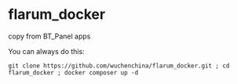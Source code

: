 # flarum_docker
copy from BT_Panel apps

You can always do this:
```
git clone https://github.com/wuchenchina/flarum_docker.git ; cd flarum_docker ; docker composer up -d
```

